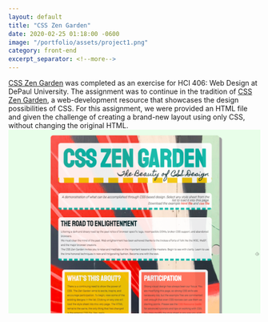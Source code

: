 ```yaml
---
layout: default
title: "CSS Zen Garden"
date: 2020-02-25 01:18:00 -0600
image: "/portfolio/assets/project1.png"
category: front-end
excerpt_separator: <!--more-->
---
```

[CSS Zen Garden](../csszengarden) was completed as an exercise for HCI 406: Web Design at DePaul University.<!--more--> The assignment was to continue in the tradition of [CSS Zen Garden](http://www.csszengarden.com/), a web-development resource that showcases the design possibilities of CSS. For this assignment, we were provided an HTML file and given the challenge of creating a brand-new layout using only CSS, without changing the original HTML. 
<a href="../csszengarden"><img src="/portfolio/assets/project1.png" class="post-image" alt="CSS Zen Garden"></a>